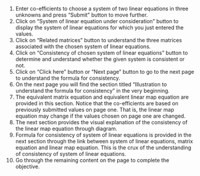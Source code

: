1.	 Enter co-efficients to choose a system of two linear equations in three unknowns and press “Submit” button to move further.
2.	Click on “System of linear equation under consideration” button to display the system of linear equations for which you just entered the values.
3.	Click on “Related matrices” button to understand the three matrices associated with the chosen system of linear equations.
4.	Click on “Consistency of chosen system of linear equations” button to determine and understand whether the given system is consistent or not.
5.	Click on “Click here” button or “Next page” button to go to the next page to understand the formula for consistency.
6.	On the next page you will find the section titled “Illustration to understand the formula for consistency” in the very beginning.
7.	The equivalent matrix equation and equivalent linear map equation are provided in this section. Notice that the co-efficients are based on previously submitted values on page one. That is, the linear map equation may change if the values chosen on page one are changed.
8.	The next section provides the visual explanation of the consistency of the linear map equation through diagram.
9.	Formula for consistency of system of linear equations is provided in the next section through the link between system of linear equations, matrix equation and linear map equation. This is the crux of the understanding of consistency of system of linear equations.
10.	Go through the remaining content on the page to complete the objective.

